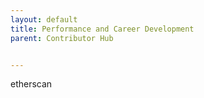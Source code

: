 ```yaml
---
layout: default
title: Performance and Career Development
parent: Contributor Hub


---
```


etherscan